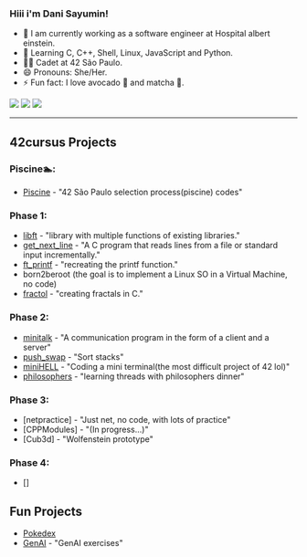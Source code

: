 ### Hiii i'm Dani Sayumin!

- 🔭 I am currently working as a software engineer at Hospital albert einstein.
- 🌱 Learning C, C++, Shell, Linux, JavaScript and Python. 
- 🧑‍🚀 Cadet at 42 São Paulo.
- 😄 Pronouns: She/Her.
- ⚡ Fun fact: I love avocado 🥑 and matcha 🍵.
  
<div> 
  <a href="https://www.instagram.com/dani_sayumin/" target="_blank"><img src="https://img.shields.io/badge/-Instagram-%23E4405F?style=for-the-badge&logo=instagram&logoColor=white" target="_blank"></a>
  <a href = "mailto:sayuminitta@gmail.com"><img src="https://img.shields.io/badge/-Gmail-%23333?style=for-the-badge&logo=gmail&logoColor=white" target="_blank"></a>
  <a href="https://www.linkedin.com/in/daniela-sayumi-nitta-7471741b4/" target="_blank"><img src="https://img.shields.io/badge/-LinkedIn-%230077B5?style=for-the-badge&logo=linkedin&logoColor=white" target="_blank"></a> 
  
</div>

---

## 42cursus Projects
### Piscine🏊:
- [Piscine](https://github.com/danisayumin/Piscine42) - "42 São Paulo selection process(piscine) codes"

### Phase 1:
- [libft](https://github.com/danisayumin/libft) - "library with multiple functions of existing libraries."
- [get_next_line](https://github.com/danisayumin/get_next_line) - "A C program that reads lines from a file or standard input incrementally."
- [ft_printf](https://github.com/danisayumin/printf) - "recreating the printf function."
- born2beroot (the goal is to implement a Linux SO in a Virtual Machine, no code)
- [fractol](https://github.com/danisayumin/linuquisfractou) - "creating fractals in C."

### Phase 2:
- [minitalk](https://github.com/danisayumin/42_minitalk) - "A communication program in the form of a client and a server"
- [push_swap](https://github.com/danisayumin/push_swap) - "Sort stacks"
- [miniHELL](https://github.com/danisayumin/Minishell) - "Coding a mini terminal(the most difficult project of 42 lol)"
- [philosophers](https://github.com/danisayumin/philosophers) - "learning threads with philosophers dinner"

### Phase 3:
- [netpractice] - "Just net, no code, with lots of practice"
- [CPPModules] - "(In progress...)"
- [Cub3d] - "Wolfenstein prototype"

### Phase 4:
- []

## Fun Projects
- [Pokedex](https://github.com/danisayumin/Pokedex)
- [GenAI](https://github.com/danisayumin/genai_42) - "GenAI exercises"

